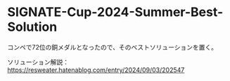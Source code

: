 # SIGNATE-Cup-2024-Summer-Best-Solution

コンペで72位の銅メダルとなったので、そのベストソリューションを置く。

ソリューション解説：https://resweater.hatenablog.com/entry/2024/09/03/202547
